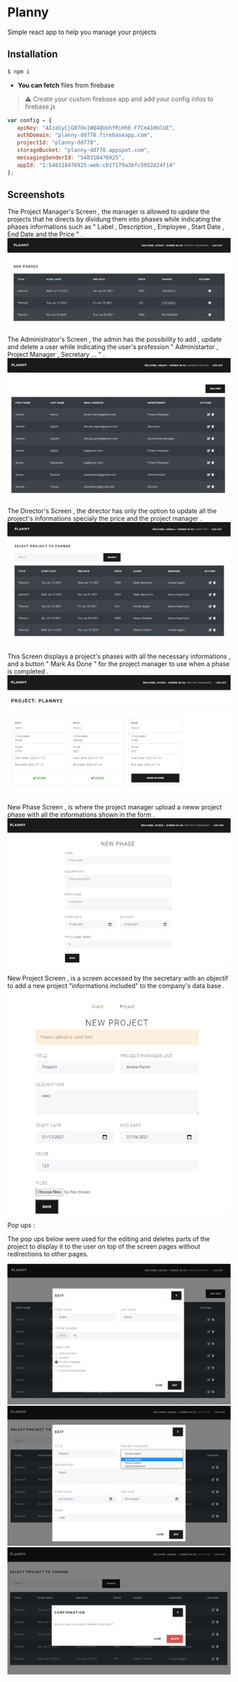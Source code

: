 # Planny
Simple react app to help you manage your projects

## Installation

``` bash
$ npm i 
```

- **You can fetch** files from firebase

> ⚠️ Create your custom firebase app and add your config infos to firebase.js

```js
var config = {
   apiKey: "AIzaSyCjG07Ox1WQ4QUohYRiHhE-F7Cm41HUlUE",
   authDomain: "planny-dd778.firebaseapp.com",
   projectId: "planny-dd778",
   storageBucket: "planny-dd778.appspot.com",
   messagingSenderId: "548318476925",
   appId: "1:548318476925:web:cb17179a3bfc5952d24f14"
};
```

## Screenshots

The Project Manager's Screen , the manager is allowed to update the projects that he directs by dividung them into phases while indicating the phases informations such as " Label , Description , Employee , Start Date , End Date and the Price " . 
<img src="https://github.com/ShanksFD/planny/blob/master/screenshots/PhasesScreen.PNG">

The Administrator's Screen , the admin has the possibility to add , update and delete a user while indicating the user's profession " Administartor , Project Manager , Secretary ... " .
<img src="https://github.com/ShanksFD/planny/blob/master/screenshots/AdminScreen.PNG">

The Director's Screen , the director has only the option to update all the project's informations specialy the price and the project manager . 
<img src="https://github.com/ShanksFD/planny/blob/master/screenshots/DirectorScreen.PNG">

This Screen displays a project's phases with all the necessary informations , and a button " Mark As Done " for the project manager to use when a phase is completed .
<img src="https://github.com/ShanksFD/planny/blob/master/screenshots/Phases.PNG">

New Phase Screen , is where the project manager upload a neww project phase with all the informations shown in the form .
<img src="https://github.com/ShanksFD/planny/blob/master/screenshots/NewPhase.PNG">

New Project Screen , is a screen accessed by the secretary with an objectif to add a new project "informations included" to the company's data base .
<img src="https://github.com/ShanksFD/planny/blob/master/screenshots/NewProjectScreen.PNG">

Pop ups : 

The pop ups below were used for the editing and deletes parts of the project to display it to the user on top of the screen pages without redirections to other pages.

<img src="https://github.com/ShanksFD/planny/blob/master/screenshots/AdminEdit.PNG">
<img src="https://github.com/ShanksFD/planny/blob/master/screenshots/DirectorEdit.PNG">
<img src="https://github.com/ShanksFD/planny/blob/master/screenshots/DirectorDelete.PNG">




